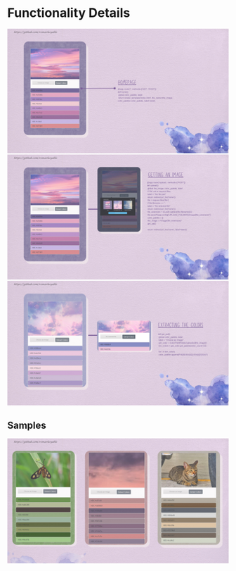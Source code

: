 <h1>Functionality Details</h1>
<img src="imgs/1.jpg">
<img src="imgs/2.jpg">
<img src="imgs/3.jpg">
<h2>Samples</h2>
<img src="imgs/4.jpg">
